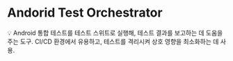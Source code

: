 # Andorid Test Orchestrator

<aside>
💡 Android 통합 테스트를 테스트 스위트로 실행해, 테스트 결과를 보고하는 데 도움을 주는 도구.
CI/CD 환경에서 유용하고, 테스트를 격리시켜 상호 영향을 최소화하는 데 사용.

</aside>
